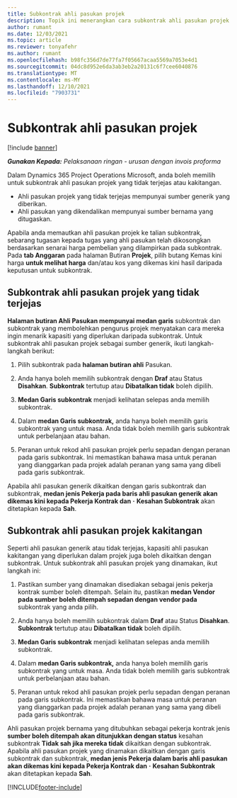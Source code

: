 ```yaml
---
title: Subkontrak ahli pasukan projek
description: Topik ini menerangkan cara subkontrak ahli pasukan projek dalam Microsoft Dynamics 365 Project Operations.
author: rumant
ms.date: 12/03/2021
ms.topic: article
ms.reviewer: tonyafehr
ms.author: rumant
ms.openlocfilehash: b98fc356d7de77fa7f05667acaa5569a7053e4d1
ms.sourcegitcommit: 04dc8d952e6da3ab3eb2a20131c6f7cee6040876
ms.translationtype: MT
ms.contentlocale: ms-MY
ms.lasthandoff: 12/10/2021
ms.locfileid: "7903731"
---
```

# <a name="subcontracting-project-team-members"></a>Subkontrak ahli pasukan projek

[!include [banner](../../includes/dataverse-preview.md)]

_**Gunakan Kepada:** Pelaksanaan ringan - urusan dengan invois proforma_

Dalam Dynamics 365 Project Operations Microsoft, anda boleh memilih untuk subkontrak ahli pasukan projek yang tidak terjejas atau kakitangan.

- Ahli pasukan projek yang tidak terjejas mempunyai sumber generik yang diberikan.
- Ahli pasukan yang dikendalikan mempunyai sumber bernama yang ditugaskan.

Apabila anda memautkan ahli pasukan projek ke talian subkontrak, sebarang tugasan kepada tugas yang ahli pasukan telah dikosongkan berdasarkan senarai harga pembelian yang dilampirkan pada subkontrak.  Pada **tab Anggaran** pada halaman Butiran **Projek**, pilih butang Kemas kini harga **untuk melihat harga** dan/atau kos yang dikemas kini hasil daripada keputusan untuk subkontrak. 

## <a name="subcontracting-an-unstaffed-project-team-member"></a>Subkontrak ahli pasukan projek yang tidak terjejas
**Halaman butiran Ahli Pasukan mempunyai medan garis** subkontrak dan subkontrak yang membolehkan pengurus projek menyatakan cara mereka ingin menarik kapasiti yang diperlukan daripada subkontrak. Untuk subkontrak ahli pasukan projek sebagai sumber generik, ikuti langkah-langkah berikut:

1.  Pilih subkontrak pada **halaman butiran ahli** Pasukan.

2.  Anda hanya boleh memilih subkontrak dengan **Draf** atau Status **Disahkan**. **Subkontrak** tertutup atau **Dibatalkan tidak** boleh dipilih. 

3.  **Medan Garis subkontrak** menjadi kelihatan selepas anda memilih subkontrak.

4.  Dalam **medan Garis subkontrak,** anda hanya boleh memilih garis subkontrak yang untuk masa. Anda tidak boleh memilih garis subkontrak untuk perbelanjaan atau bahan.

5.  Peranan untuk rekod ahli pasukan projek perlu sepadan dengan peranan pada garis subkontrak. Ini memastikan bahawa masa untuk peranan yang dianggarkan pada projek adalah peranan yang sama yang dibeli pada garis subkontrak. 

Apabila ahli pasukan generik dikaitkan dengan garis subkontrak dan subkontrak, **medan jenis Pekerja pada baris ahli pasukan generik akan dikemas kini kepada Pekerja Kontrak dan** **·** **Kesahan Subkontrak** akan ditetapkan kepada **Sah**.

## <a name="subcontracting-a-staffed-project-team-member"></a>Subkontrak ahli pasukan projek kakitangan
Seperti ahli pasukan generik atau tidak terjejas, kapasiti ahli pasukan kakitangan yang diperlukan dalam projek juga boleh dikaitkan dengan subkontrak. Untuk subkontrak ahli pasukan projek yang dinamakan, ikut langkah ini:

1.  Pastikan sumber yang dinamakan disediakan sebagai jenis pekerja kontrak sumber boleh ditempah. Selain itu, pastikan **medan Vendor pada sumber boleh ditempah sepadan dengan vendor pada** subkontrak yang anda pilih. 

2.  Anda hanya boleh memilih subkontrak dalam **Draf** atau Status **Disahkan**. **Subkontrak** tertutup atau **Dibatalkan tidak** boleh dipilih. 

3.  **Medan Garis subkontrak** menjadi kelihatan selepas anda memilih subkontrak.

4.  Dalam **medan Garis subkontrak,** anda hanya boleh memilih garis subkontrak yang untuk masa. Anda tidak boleh memilih garis subkontrak untuk perbelanjaan atau bahan.

5.  Peranan untuk rekod ahli pasukan projek perlu sepadan dengan peranan pada garis subkontrak. Ini memastikan bahawa masa untuk peranan yang dianggarkan pada projek adalah peranan yang sama yang dibeli pada garis subkontrak. 

Ahli pasukan projek bernama yang ditubuhkan sebagai pekerja kontrak jenis **sumber boleh ditempah akan ditunjukkan dengan status** kesahan subkontrak **Tidak sah jika mereka tidak** dikaitkan dengan subkontrak. Apabila ahli pasukan projek yang dinamakan dikaitkan dengan garis subkontrak dan subkontrak, **medan jenis Pekerja dalam baris ahli pasukan akan dikemas kini kepada Pekerja Kontrak dan** **·** **Kesahan Subkontrak** akan ditetapkan kepada **Sah**.

[!INCLUDE[footer-include](../../includes/footer-banner.md)]

